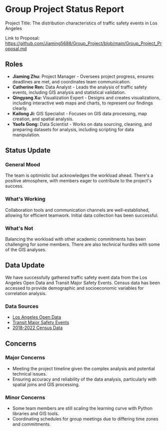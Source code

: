 # Group Project Status Report
Project Title: The distribution characteristics of traffic safety events in Los Angeles

Link to Proposal: https://github.com/Jiaming5688/Group_Project/blob/main/Group_Project_Proposal.md 

## Roles
- **Jiaming Zhu:** Project Manager - Oversees project progress, ensures deadlines are met, and coordinates team communication.
- **Catherine Ren:** Data Analyst - Leads the analysis of traffic safety events, including GIS analysis and statistical validation.
- **Qingyang Xu:** Visualization Expert - Designs and creates visualizations, including interactive web maps and charts, to represent our findings clearly.
- **Kailong Ji:** GIS Specialist - Focuses on GIS data processing, map creation, and spatial analysis.
- **Yaofa Gong:** Data Scientist - Works on data sourcing, cleaning, and preparing datasets for analysis, including scripting for data manipulation.
  
## Status Update
### General Mood
The team is optimistic but acknowledges the workload ahead. There's a positive atmosphere, with members eager to contribute to the project's success.

### What's Working
Collaboration tools and communication channels are well-established, allowing for efficient teamwork. Initial data collection has been successful.

### What's Not
Balancing the workload with other academic commitments has been challenging for some members. There are also technical hurdles with some of the GIS analyses.

## Data Update
We have successfully gathered traffic safety event data from the Los Angeles Open Data and Transit Major Safety Events. Census data has been accessed to provide demographic and socioeconomic variables for correlation analysis.

### Data Sources
- [Los Angeles Open Data](https://data.lacity.org/browse )
- [Transit Major Safety Events](https://data.transportation.gov/Public-Transit/Major-Safety-Events/9ivb-8ae9/about_data)
- [2018-2022 Census Data](https://www.socialexplorer.com/tables/ACS2022_5yr/R13567952)

## Concerns
### Major Concerns
- Meeting the project timeline given the complex analysis and potential technical issues.
- Ensuring accuracy and reliability of the data analysis, particularly with spatial joins and GIS processing.

### Minor Concerns
- Some team members are still scaling the learning curve with Python libraries and GIS tools.
- Coordinating schedules for group meetings due to differing time zones and commitments.
